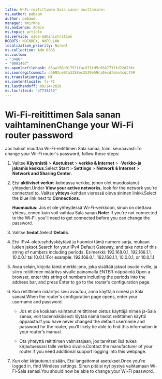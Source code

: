 ```yaml
---
title: W-Fi-reitittimen Sala sanan muuttaminen
ms.author: pebaum
author: pebaum
manager: mnirkhe
ms.audience: Admin
ms.topic: article
ms.service: o365-administration
ROBOTS: NOINDEX, NOFOLLOW
localization_priority: Normal
ms.collection: Adm_O365
ms.custom:
- "3486"
- "9001467"
ms.openlocfilehash: 85aa158d917521fac871fd5c6687737fd22d736c
ms.sourcegitcommit: c6692ce0fa1358ec3529e59ca0ecdfdea4cdc759
ms.translationtype: MT
ms.contentlocale: fi-FI
ms.lasthandoff: 09/14/2020
ms.locfileid: "47733432"
---
```

# <a name="change-your-wi-fi-router-password"></a><span data-ttu-id="3d112-102">Wi-Fi-reitittimen Sala sanan vaihtaminen</span><span class="sxs-lookup"><span data-stu-id="3d112-102">Change your Wi-Fi router password</span></span>

<span data-ttu-id="3d112-103">Jos haluat muuttaa Wi-Fi-reitittimen Sala sanaa, toimi seuraavasti:</span><span class="sxs-lookup"><span data-stu-id="3d112-103">To change your Wi-Fi router's password, follow these steps:</span></span>

1. <span data-ttu-id="3d112-104">Valitse **Käynnistä**  >  **Asetukset**  >  **verkko & Internet**  >  **-Verkko-ja jakamis keskus**.</span><span class="sxs-lookup"><span data-stu-id="3d112-104">Select **Start** > **Settings** > **Network & Internet** > **Network and Sharing Center**.</span></span>

2. <span data-ttu-id="3d112-105">Etsi **aktiiviset verkot**-kohdassa verkko, johon olet muodostanut yhteyden.</span><span class="sxs-lookup"><span data-stu-id="3d112-105">Under **View your active networks**, look for the network you're connected to.</span></span> <span data-ttu-id="3d112-106">Valitse **yhteys**-kohdan vieressä oleva sininen linkki.</span><span class="sxs-lookup"><span data-stu-id="3d112-106">Select the blue link next to **Connections**.</span></span><br>

   <span data-ttu-id="3d112-107">**Huomautus:** Jos et ole yhteydessä Wi-Fi-verkkoon, sinun on otettava yhteys, ennen kuin voit vaihtaa Sala sanan.</span><span class="sxs-lookup"><span data-stu-id="3d112-107">**Note:** If you're not connected to the Wi-Fi, you'll need to get connected before you can change the password.</span></span>

3. <span data-ttu-id="3d112-108">Valitse **tiedot**.</span><span class="sxs-lookup"><span data-stu-id="3d112-108">Select **Details**.</span></span>

4. <span data-ttu-id="3d112-109">Etsi IPv4-oletusyhdyskäytävä ja huomioi tämä numero sarja, mukaan lukien jaksot.</span><span class="sxs-lookup"><span data-stu-id="3d112-109">Search for your IPv4 Default Gateway, and take note of this string of numbers including periods.</span></span> <span data-ttu-id="3d112-110">Esimerkki: 192.168.0.1, 192.168.1.1, 10.0.0.1 tai 10.0.1.1</span><span class="sxs-lookup"><span data-stu-id="3d112-110">For example: 192.168.0.1, 192.168.1.1, 10.0.0.1, or 10.0.1.1</span></span>

5. <span data-ttu-id="3d112-111">Avaa selain, kirjoita tämä merkki jono, joka sisältää jaksot osoite riville, ja siirry reitittimen määritys sivulle painamalla ENTER-näppäintä.</span><span class="sxs-lookup"><span data-stu-id="3d112-111">Open a browser, enter this string of numbers including the periods into the address bar, and press Enter to go to the router's configuration page.</span></span>

6. <span data-ttu-id="3d112-112">Kun reitittimen määritys sivu avautuu, anna käyttäjä nimesi ja Sala sanasi.</span><span class="sxs-lookup"><span data-stu-id="3d112-112">When the router's configuration page opens, enter your username and password.</span></span><br>
   - <span data-ttu-id="3d112-113">Jos et ole koskaan vaihtanut reitittimen oletus käyttäjä nimeä ja-Sala sanaa, voit todennäköisesti löytää nämä tiedot reitittimen käyttö oppaasta.</span><span class="sxs-lookup"><span data-stu-id="3d112-113">If you have never changed the default username and password for the router, you'll likely be able to find this information in your router's manual.</span></span>

   - <span data-ttu-id="3d112-114">Ota yhteyttä reitittimen valmistajaan, jos tarvitset lisä tukea kirjautuessasi tälle verkko sivulle.</span><span class="sxs-lookup"><span data-stu-id="3d112-114">Contact the manufacturer of your router if you need additional support logging into this webpage.</span></span>

7. <span data-ttu-id="3d112-115">Kun olet kirjautunut sisään, Etsi langattomat asetukset.</span><span class="sxs-lookup"><span data-stu-id="3d112-115">Once you're logged in, find Wireless settings.</span></span> <span data-ttu-id="3d112-116">Sinun pitäisi nyt pystyä vaihtamaan Wi-Fi-Sala sanasi.</span><span class="sxs-lookup"><span data-stu-id="3d112-116">You should now be able to change your Wi-Fi password.</span></span>
